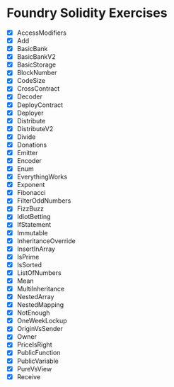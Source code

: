 # Foundry Solidity Exercises

- [x] AccessModifiers
- [x] Add
- [x] BasicBank
- [x] BasicBankV2
- [x] BasicStorage
- [x] BlockNumber
- [x] CodeSize
- [x] CrossContract
- [x] Decoder
- [x] DeployContract
- [x] Deployer
- [x] Distribute
- [x] DistributeV2
- [x] Divide
- [x] Donations
- [x] Emitter
- [x] Encoder
- [x] Enum
- [x] EverythingWorks
- [x] Exponent
- [x] Fibonacci
- [x] FilterOddNumbers
- [x] FizzBuzz
- [x] IdiotBetting
- [x] IfStatement
- [x] Immutable
- [x] InheritanceOverride
- [x] InsertInArray
- [x] IsPrime
- [x] IsSorted
- [x] ListOfNumbers
- [x] Mean
- [x] MultiInheritance
- [x] NestedArray
- [x] NestedMapping
- [x] NotEnough
- [x] OneWeekLockup
- [x] OriginVsSender
- [x] Owner
- [x] PriceIsRight
- [x] PublicFunction
- [x] PublicVariable
- [x] PureVsView
- [x] Receive